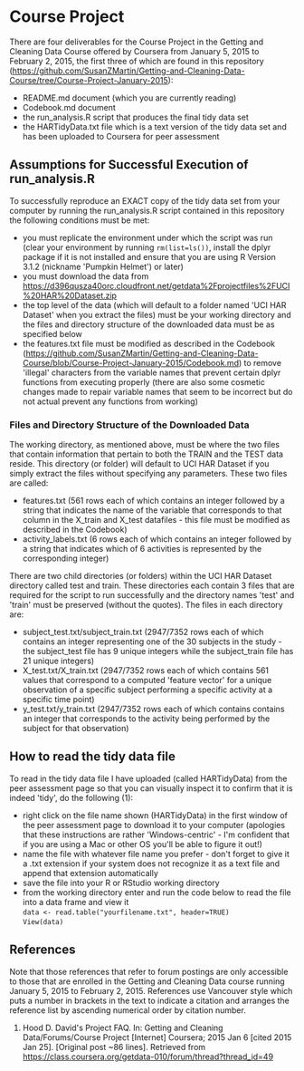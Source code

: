 # Course Project

There are four deliverables for the Course Project in the Getting and Cleaning Data Course offered by Coursera from January 5, 2015 to February 2, 2015, the first three of which are found in this repository (https://github.com/SusanZMartin/Getting-and-Cleaning-Data-Course/tree/Course-Project-January-2015):  
* README.md document (which you are currently reading)  
* Codebook.md document  
* the run_analysis.R script that produces the final tidy data set  
* the HARTidyData.txt file which is a text version of the tidy data set and has been uploaded to Coursera for peer assessment  

## Assumptions for Successful Execution of run_analysis.R

To successfully reproduce an EXACT copy of the tidy data set from your computer by running the run_analysis.R script contained in this repository the following conditions must be met:  
* you must replicate the environment under which the script was run (clear your environment by running `rm(list=ls())`, install the dplyr package if it is not installed and ensure that you are using R Version 3.1.2 (nickname 'Pumpkin Helmet') or later)    
* you must download the data from https://d396qusza40orc.cloudfront.net/getdata%2Fprojectfiles%2FUCI%20HAR%20Dataset.zip   
* the top level of the data (which will default to a folder named 'UCI HAR Dataset' when you extract the files) must be your working directory and the files and directory structure of the downloaded data must be as specified below   
* the features.txt file must be modified as described in the Codebook (https://github.com/SusanZMartin/Getting-and-Cleaning-Data-Course/blob/Course-Project-January-2015/Codebook.md) to remove 'illegal' characters from the variable names that prevent certain dplyr functions from executing properly (there are also some cosmetic changes made to repair variable names that seem to be incorrect but do not actual prevent any functions from working)   

### Files and Directory Structure of the Downloaded Data 

The working directory, as mentioned above, must be where the two files that contain information that pertain to both the TRAIN and the TEST data reside. This directory (or folder) will default to UCI HAR Dataset if you simply extract the files without specifying any parameters. These two files are called:  
* features.txt (561 rows each of which contains an integer followed by a string that indicates the name of the variable that corresponds to that column in the X_train and X_test datafiles - this file must be modified as described in the Codebook)  
* activity_labels.txt (6 rows each of which contains an integer followed by a string that indicates which of 6 activities is represented by the corresponding integer)  
 
There are two child directories (or folders) within the UCI HAR Dataset directory called test and train. These directories each contain 3 files that are required for the script to run successfully and the directory names 'test' and 'train' must be preserved (without the quotes). The files in each directory are:  
* subject_test.txt/subject_train.txt  (2947/7352 rows each of which contains an integer representing one of the 30 subjects in the study - the subject_test file has 9 unique integers while the subject_train file has 21 unique integers)  
* X_test.txt/X_train.txt  (2947/7352 rows each of which contains 561 values that correspond to a computed 'feature vector' for a unique observation of a specific subject performing a specific activity at a specific time point)  
* y_test.txt/y_train.txt  (2947/7352 rows each of which contains contains an integer that corresponds to the activity being performed by the subject for that observation)  

## How to read the tidy data file

To read in the tidy data file I have uploaded (called HARTidyData) from the peer assessment page so that you can visually inspect it to confirm that it is indeed 'tidy', do the following (1):

* right click on the file name shown (HARTidyData) in the first window of the peer assessment page to download it to your computer (apologies that these instructions are rather 'Windows-centric' - I'm confident that if you are using a Mac or other OS you'll be able to figure it out!)
* name the file with whatever file name you prefer - don't forget to give it a .txt extension if your system does not recognize it as a text file and append that extension automatically
* save the file into your R or RStudio working directory
* from the working directory enter and run the code below to read the file into a data frame and view it   
   `data <- read.table("yourfilename.txt", header=TRUE)`  
   `View(data)`
   
## References

Note that those references that refer to forum postings are only accessible to those that are enrolled in the Getting and Cleaning Data course running January 5, 2015 to February 2, 2015. References use Vancouver style which puts a number in brackets in the text to indicate a citation and arranges the reference list by ascending numerical order by citation number.

1. Hood D. David's Project FAQ. In: Getting and Cleaning Data/Forums/Course Project [Internet] Coursera; 2015 Jan 6           [cited 2015 Jan 25]. [Original post ~86 lines]. Retrieved from https://class.coursera.org/getdata-010/forum/thread?thread_id=49


